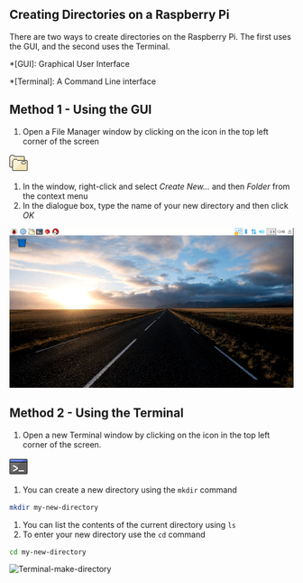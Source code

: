 ## Creating Directories on a Raspberry Pi

There are two ways to create directories on the Raspberry Pi. The first uses the GUI, and the second uses the Terminal.

*[GUI]: Graphical User Interface

*[Terminal]: A Command Line interface

## Method 1 - Using the GUI

1. Open a File Manager window by clicking on the icon in the top left corner of the screen

![file-manager](images/file-manager.png)

1. In the window, right-click and select *Create New...* and then *Folder* from the context menu
1. In the dialogue box, type the name of your new directory and then click *OK*

![GUI-make-directory](images/GUI-make-directory.gif)

## Method 2 - Using the Terminal

1. Open a new Terminal window by clicking on the icon in the top left corner of the screen.

![terminal](images/terminal.png)

1. You can create a new directory using the `mkdir` command

~~~bash
mkdir my-new-directory
~~~

1. You can list the contents of the current directory using `ls`
1. To enter your new directory use the `cd` command

~~~bash
cd my-new-directory
~~~

![Terminal-make-directory](images/Terminal-make-directory.gif)
